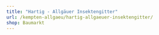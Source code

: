 ```yaml
---
title: "Hartig - Allgäuer Insektengitter"
url: /kempten-allgaeu/hartig-allgaeuer-insektengitter/
shop: Baumarkt
---
```

